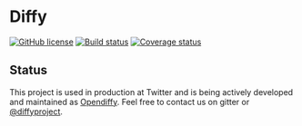 # Diffy

[![GitHub license](https://img.shields.io/badge/License-Apache%202.0-blue.svg)](LICENSE)
[![Build status](https://img.shields.io/travis/twitter/diffy/master.svg)](https://travis-ci.org/twitter/diffy)
[![Coverage status](https://img.shields.io/codecov/c/github/twitter/diffy/master.svg)](https://codecov.io/github/twitter/diffy)

## Status

This project is used in production at Twitter and is being actively developed and maintained as [Opendiffy](https://github.com/opendiffy/diffy). Feel
free to contact us on gitter or [@diffyproject](https://twitter.com/diffyproject).
